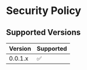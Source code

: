 # Security Policy

## Supported Versions

| Version | Supported          |
| ------- | ------------------ |
| 0.0.1.x | :white_check_mark: |

